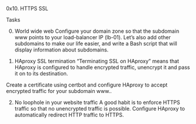 0x10. HTTPS SSL

Tasks

0. World wide web
Configure your domain zone so that the subdomain www points to your load-balancer IP (lb-01). Let’s also add other subdomains to make our life easier, and write a Bash script that will display information about subdomains.

1. HAproxy SSL termination
“Terminating SSL on HAproxy” means that HAproxy is configured to handle encrypted traffic, unencrypt it and pass it on to its destination.

Create a certificate using certbot and configure HAproxy to accept encrypted traffic for your subdomain www..

2. No loophole in your website traffic
A good habit is to enforce HTTPS traffic so that no unencrypted traffic is possible. Configure HAproxy to automatically redirect HTTP traffic to HTTPS.
